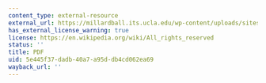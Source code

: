 ```yaml
---
content_type: external-resource
external_url: https://millardball.its.ucla.edu/wp-content/uploads/sites/22/2022/06/Tumlin_Millard-Ball_2003_How_to_Make_TOD_Work.pdf
has_external_license_warning: true
license: https://en.wikipedia.org/wiki/All_rights_reserved
status: ''
title: PDF
uid: 5e445f37-dadb-40a7-a95d-db4cd062ea69
wayback_url: ''
---
```

